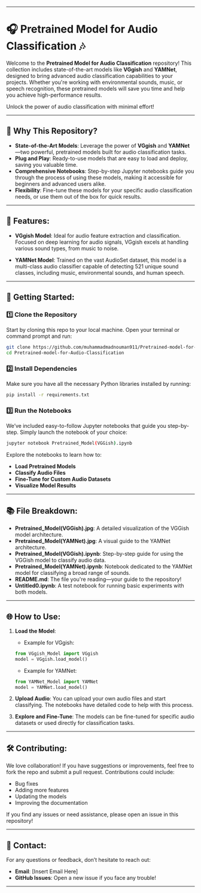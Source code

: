 
---

# 🎧 **Pretrained Model for Audio Classification** 🎶

Welcome to the **Pretrained Model for Audio Classification** repository! This collection includes state-of-the-art models like **VGgish** and **YAMNet**, designed to bring advanced audio classification capabilities to your projects. Whether you're working with environmental sounds, music, or speech recognition, these pretrained models will save you time and help you achieve high-performance results.

Unlock the power of audio classification with minimal effort!

---

## 🚀 **Why This Repository?**

* **State-of-the-Art Models**: Leverage the power of **VGgish** and **YAMNet**—two powerful, pretrained models built for audio classification tasks.
* **Plug and Play**: Ready-to-use models that are easy to load and deploy, saving you valuable time.
* **Comprehensive Notebooks**: Step-by-step Jupyter notebooks guide you through the process of using these models, making it accessible for beginners and advanced users alike.
* **Flexibility**: Fine-tune these models for your specific audio classification needs, or use them out of the box for quick results.

---

## 🔧 **Features**:

* **VGgish Model**: Ideal for audio feature extraction and classification. Focused on deep learning for audio signals, VGgish excels at handling various sound types, from music to noise.

* **YAMNet Model**: Trained on the vast AudioSet dataset, this model is a multi-class audio classifier capable of detecting 521 unique sound classes, including music, environmental sounds, and human speech.

---

## 🌟 **Getting Started**:

### 1️⃣ **Clone the Repository**

Start by cloning this repo to your local machine. Open your terminal or command prompt and run:

```bash
git clone https://github.com/muhammadmadnouman911/Pretrained-model-for-Audio-Classification.git
cd Pretrained-model-for-Audio-Classification
```

### 2️⃣ **Install Dependencies**

Make sure you have all the necessary Python libraries installed by running:

```bash
pip install -r requirements.txt
```

### 3️⃣ **Run the Notebooks**

We’ve included easy-to-follow Jupyter notebooks that guide you step-by-step. Simply launch the notebook of your choice:

```bash
jupyter notebook Pretrained_Model(VGGish).ipynb
```

Explore the notebooks to learn how to:

* **Load Pretrained Models**
* **Classify Audio Files**
* **Fine-Tune for Custom Audio Datasets**
* **Visualize Model Results**

---

## 📚 **File Breakdown**:

* **Pretrained\_Model(VGGish).jpg**: A detailed visualization of the VGGish model architecture.
* **Pretrained\_Model(YAMNet).jpg**: A visual guide to the YAMNet architecture.
* **Pretrained\_Model(VGGish).ipynb**: Step-by-step guide for using the VGGish model to classify audio data.
* **Pretrained\_Model(YAMNet).ipynb**: Notebook dedicated to the YAMNet model for classifying a broad range of sounds.
* **README.md**: The file you're reading—your guide to the repository!
* **Untitled0.ipynb**: A test notebook for running basic experiments with both models.

---

## 🌐 **How to Use**:

1. **Load the Model**:

   * Example for VGgish:

   ```python
   from VGgish_Model import VGgish
   model = VGgish.load_model()
   ```

   * Example for YAMNet:

   ```python
   from YAMNet_Model import YAMNet
   model = YAMNet.load_model()
   ```

2. **Upload Audio**: You can upload your own audio files and start classifying. The notebooks have detailed code to help with this process.

3. **Explore and Fine-Tune**: The models can be fine-tuned for specific audio datasets or used directly for classification tasks.

---

## 🛠 **Contributing**:

We love collaboration! If you have suggestions or improvements, feel free to fork the repo and submit a pull request. Contributions could include:

* Bug fixes
* Adding more features
* Updating the models
* Improving the documentation

If you find any issues or need assistance, please open an issue in this repository!

---

## 📧 **Contact**:

For any questions or feedback, don’t hesitate to reach out:

* **Email**: \[Insert Email Here]
* **GitHub Issues**: Open a new issue if you face any trouble!

---

